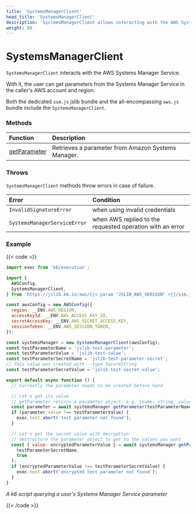 ```yaml
---
title: 'SystemsManagerClient'
head_title: 'SystemsManagerClient'
description: 'SystemsManagerClient allows interacting with the AWS Systems Manager Service'
weight: 00
---
```


# SystemsManagerClient

`SystemsManagerClient` interacts with the AWS Systems Manager Service.

With it, the user can get parameters from the Systems Manager Service in the caller's AWS account and region.

Both the dedicated `ssm.js` jslib bundle and the all-encompassing `aws.js` bundle include the `SystemsManagerClient`.

### Methods

| Function                                                                                                            | Description                                        |
| :------------------------------------------------------------------------------------------------------------------ | :------------------------------------------------- |
| [getParameter](https://grafana.com/docs/k6/<K6_VERSION>/javascript-api/jslib/aws/systemsmanagerclient/getparameter) | Retrieves a parameter from Amazon Systems Manager. |

### Throws

`SystemsManagerClient` methods throw errors in case of failure.

| Error                        | Condition                                                 |
| :--------------------------- | :-------------------------------------------------------- |
| `InvalidSignatureError`      | when using invalid credentials                            |
| `SystemsManagerServiceError` | when AWS replied to the requested operation with an error |

### Example

{{< code >}}

```javascript
import exec from 'k6/execution';

import {
  AWSConfig,
  SystemsManagerClient,
} from 'https://jslib.k6.io/aws/{{< param "JSLIB_AWS_VERSION" >}}/ssm.js';

const awsConfig = new AWSConfig({
  region: __ENV.AWS_REGION,
  accessKeyId: __ENV.AWS_ACCESS_KEY_ID,
  secretAccessKey: __ENV.AWS_SECRET_ACCESS_KEY,
  sessionToken: __ENV.AWS_SESSION_TOKEN,
});

const systemsManager = new SystemsManagerClient(awsConfig);
const testParameterName = 'jslib-test-parameter';
const testParameterValue = 'jslib-test-value';
const testParameterSecretName = 'jslib-test-parameter-secret';
// this value was created with --type SecureString
const testParameterSecretValue = 'jslib-test-secret-value';

export default async function () {
  // Currently the parameter needs to be created before hand

  // Let's get its value
  // getParameter returns a parameter object: e.g. {name: string, value: string...}
  const parameter = await systemsManager.getParameter(testParameterName);
  if (parameter.value !== testParameterValue) {
    exec.test.abort('test parameter not found');
  }

  // Let's get the secret value with decryption
  // destructure the parameter object to get to the values you want
  const { value: encryptedParameterValue } = await systemsManager.getParameter(
    testParameterSecretName,
    true
  );
  if (encryptedParameterValue !== testParameterSecretValue) {
    exec.test.abort('encrypted test parameter not found');
  }
}
```

_A k6 script querying a user's Systems Manager Service parameter_

{{< /code >}}
